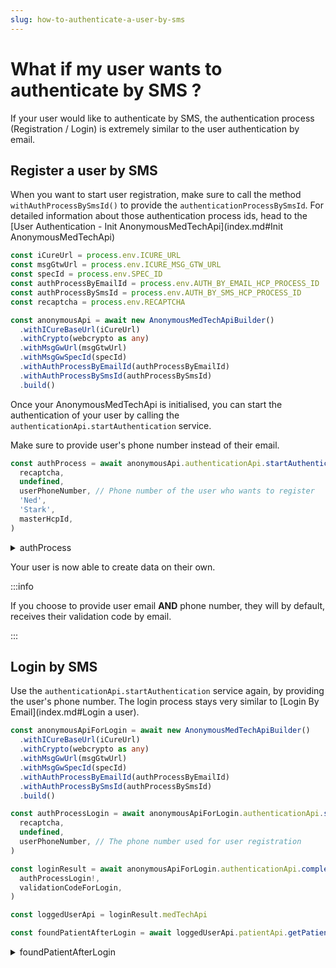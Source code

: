 ```yaml
---
slug: how-to-authenticate-a-user-by-sms
---
```

# What if my user wants to authenticate by SMS ?

If your user would like to authenticate by SMS, the authentication process (Registration / Login) is extremely similar to the user authentication by email.

## Register a user by SMS
When you want to start user registration, make sure to call the method `withAuthProcessBySmsId()` to provide the 
`authenticationProcessBySmsId`. For detailed information about those authentication process ids, head to 
the [User Authentication - Init AnonymousMedTechApi](index.md#Init AnonymousMedTechApi)

<!-- file://code-samples/how-to/authenticate-user-by-sms/index.mts snippet:Instantiate AnonymousMedTech API-->
```typescript
const iCureUrl = process.env.ICURE_URL
const msgGtwUrl = process.env.ICURE_MSG_GTW_URL
const specId = process.env.SPEC_ID
const authProcessByEmailId = process.env.AUTH_BY_EMAIL_HCP_PROCESS_ID
const authProcessBySmsId = process.env.AUTH_BY_SMS_HCP_PROCESS_ID
const recaptcha = process.env.RECAPTCHA

const anonymousApi = await new AnonymousMedTechApiBuilder()
  .withICureBaseUrl(iCureUrl)
  .withCrypto(webcrypto as any)
  .withMsgGwUrl(msgGtwUrl)
  .withMsgGwSpecId(specId)
  .withAuthProcessByEmailId(authProcessByEmailId)
  .withAuthProcessBySmsId(authProcessBySmsId)
  .build()
```

Once your AnonymousMedTechApi is initialised, you can start the authentication of your user by calling the 
`authenticationApi.startAuthentication` service. 

Make sure to provide user's phone number instead of their email. 

<!-- file://code-samples/how-to/authenticate-user-by-sms/index.mts snippet:Start Authentication Process By SMS-->
```typescript
const authProcess = await anonymousApi.authenticationApi.startAuthentication(
  recaptcha,
  undefined,
  userPhoneNumber, // Phone number of the user who wants to register
  'Ned',
  'Stark',
  masterHcpId,
)
```
<!-- output://code-samples/how-to/authenticate-user-by-sms/authProcess.txt -->
<details>
<summary>authProcess</summary>

```json
{
  "requestId": "dfec4158-df74-4995-9d9c-61c1ff62b915",
  "login": "+3237485845",
  "bypassTokenCheck": false
}
```
</details>

Your user is now able to create data on their own. 

:::info

If you choose to provide user email **AND** phone number, they will by default, receives their validation code by email.

:::

## Login by SMS
Use the `authenticationApi.startAuthentication` service again, by providing the user's phone number. The login process 
stays very similar to [Login By Email](index.md#Login a user). 

<!-- file://code-samples/how-to/authenticate-user-by-sms/index.mts snippet:Login by SMS-->
```typescript
const anonymousApiForLogin = await new AnonymousMedTechApiBuilder()
  .withICureBaseUrl(iCureUrl)
  .withCrypto(webcrypto as any)
  .withMsgGwUrl(msgGtwUrl)
  .withMsgGwSpecId(specId)
  .withAuthProcessByEmailId(authProcessByEmailId)
  .withAuthProcessBySmsId(authProcessBySmsId)
  .build()

const authProcessLogin = await anonymousApiForLogin.authenticationApi.startAuthentication(
  recaptcha,
  undefined,
  userPhoneNumber, // The phone number used for user registration
)
```

<!-- file://code-samples/how-to/authenticate-user-by-sms/index.mts snippet:Complete login authentication process-->
```typescript
const loginResult = await anonymousApiForLogin.authenticationApi.completeAuthentication(
  authProcessLogin!,
  validationCodeForLogin,
)

const loggedUserApi = loginResult.medTechApi

const foundPatientAfterLogin = await loggedUserApi.patientApi.getPatient(createdPatient.id)
```
<!-- output://code-samples/how-to/authenticate-user-by-sms/foundPatientAfterLogin.txt -->
<details>
<summary>foundPatientAfterLogin</summary>

```json
{
  "id": "3bab632d-0f86-45da-8fec-6f3be9e78144",
  "languages": [],
  "active": true,
  "parameters": {},
  "rev": "1-be3680c4ad35ac6812738438c229a1d1",
  "created": 1679929518120,
  "modified": 1679929518120,
  "author": "c0fcebe5-69f8-40d9-8fee-f35152e25ff2",
  "responsible": "a7961533-387f-4b9d-acd7-fb6993f855d1",
  "firstName": "Robb",
  "lastName": "Stark",
  "note": "You must keep one's head",
  "identifiers": [],
  "labels": {},
  "codes": {},
  "names": [
    {
      "firstNames": [
        "Robb"
      ],
      "prefix": [],
      "suffix": [],
      "lastName": "Stark",
      "text": "Stark Robb",
      "use": "official"
    }
  ],
  "addresses": [],
  "gender": "male",
  "birthSex": "unknown",
  "mergedIds": {},
  "deactivationReason": "none",
  "personalStatus": "unknown",
  "partnerships": [],
  "patientHealthCareParties": [],
  "patientProfessions": [],
  "properties": {},
  "systemMetaData": {
    "hcPartyKeys": {},
    "privateKeyShamirPartitions": {},
    "aesExchangeKeys": {},
    "transferKeys": {},
    "encryptedSelf": "yB57O6oz/YFdif5558hEod9X8INhtHyXOLmIn0t2BRPnDKg1kfFYP3t+LQUQkbzDxYlCOK0gC8Kshvp5frMsrA==",
    "secretForeignKeys": [],
    "cryptedForeignKeys": {},
    "delegations": {
      "a7961533-387f-4b9d-acd7-fb6993f855d1": {}
    },
    "encryptionKeys": {
      "a7961533-387f-4b9d-acd7-fb6993f855d1": {}
    }
  }
}
```
</details>
